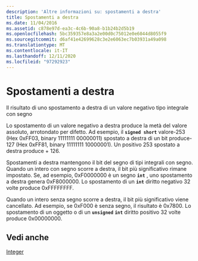 ```yaml
---
description: 'Altre informazioni su: spostamenti a destra'
title: Spostamenti a destra
ms.date: 11/04/2016
ms.assetid: c878e97d-ea3c-4c6b-90a8-b1b24b2d5b19
ms.openlocfilehash: 5bc359357e8a3a2e00d0c75012e0e6044d8055f9
ms.sourcegitcommit: d6af41e42699628c3e2e6063ec7b03931a49a098
ms.translationtype: MT
ms.contentlocale: it-IT
ms.lasthandoff: 12/11/2020
ms.locfileid: "97292923"
---
```

# <a name="right-shifts"></a>Spostamenti a destra

Il risultato di uno spostamento a destra di un valore negativo tipo integrale con segno

Lo spostamento di un valore negativo a destra produce la metà del valore assoluto, arrotondato per difetto. Ad esempio, il **`signed short`** valore-253 (Hex 0xFF03, binary 11111111 00000011) spostato a destra di un bit produce-127 (Hex 0xFF81, binary 11111111 10000001). Un positivo 253 spostato a destra produce + 126.

Spostamenti a destra mantengono il bit del segno di tipi integrali con segno. Quando un intero con segno scorre a destra, il bit più significativo rimane impostato. Se, ad esempio, 0xF0000000 è un segno **`int`** , uno spostamento a destra genera 0xF8000000. Lo spostamento di un **`int`** diritto negativo 32 volte produce 0xFFFFFFFF.

Quando un intero senza segno scorre a destra, il bit più significativo viene cancellato. Ad esempio, se 0xF000 è senza segno, il risultato è 0x7800. Lo spostamento di un oggetto o di un **`unsigned`** **`int`** diritto positivo 32 volte produce 0x00000000.

## <a name="see-also"></a>Vedi anche

[Integer](../c-language/integers.md)
